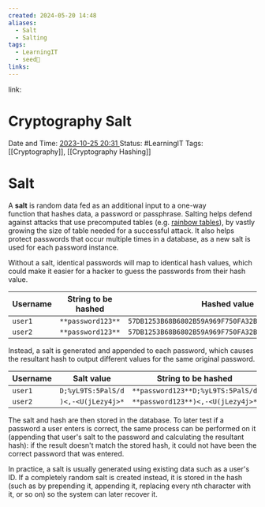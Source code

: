 ```yaml
---
created: 2024-05-20 14:48
aliases:
  - Salt
  - Salting
tags:
  - LearningIT
  - seed🌱
links:
---
```


link:

# Cryptography Salt



Date and Time: <u> 2023-10-25 20:31 </u>
Status: #LearningIT
Tags: [[Cryptography]], [[Cryptography Hashing]]

# Salt
A **salt** is random data fed as an additional input to a one-way function that hashes data, a password or passphrase. Salting helps defend against attacks that use precomputed tables (e.g. [rainbow tables](https://en.wikipedia.org/wiki/Rainbow_tables "Rainbow tables")), by vastly growing the size of table needed for a successful attack. It also helps protect passwords that occur multiple times in a database, as a new salt is used for each password instance.

Without a salt, identical passwords will map to identical hash values, which could make it easier for a hacker to guess the passwords from their hash value.

|Username|String to be hashed|Hashed value = [[#SHA256]] |
|---|---|---|
|`user1`|`**password123**`|`57DB1253B68B6802B59A969F750FA32B60CB5CC8A3CB19B87DAC28F541DC4E2A`|
|`user2`|`**password123**`|`57DB1253B68B6802B59A969F750FA32B60CB5CC8A3CB19B87DAC28F541DC4E2A`|

Instead, a salt is generated and appended to each password, which causes the resultant hash to output different values for the same original password.

|Username|Salt value|String to be hashed|Hashed value = [[#SHA256]] (Password + Salt value)|
|---|---|---|---|
|`user1`|`D;%yL9TS:5PalS/d`|`**password123**D;%yL9TS:5PalS/d`|`9C9B913EB1B6254F4737CE947EFD16F16E916F9D6EE5C1102A2002E48D4C88BD`|
|`user2`|`)<,-<U(jLezy4j>*`|`**password123**)<,-<U(jLezy4j>*`|`6058B4EB46BD6487298B59440EC8E70EAE482239FF2B4E7CA69950DFBD5532F2`|

The salt and hash are then stored in the database. To later test if a password a user enters is correct, the same process can be performed on it (appending that user's salt to the password and calculating the resultant hash): if the result doesn't match the stored hash, it could not have been the correct password that was entered.

In practice, a salt is usually generated using existing data such as a user's ID. If a completely random salt is created instead, it is stored in the hash (such as by prepending it, appending it, replacing every nth character with it, or so on) so the system can later recover it.

 